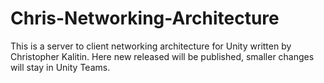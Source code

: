 # Chris-Networking-Architecture
This is a server to client networking architecture for Unity written by Christopher Kalitin.
Here new released will be published, smaller changes will stay in Unity Teams.
